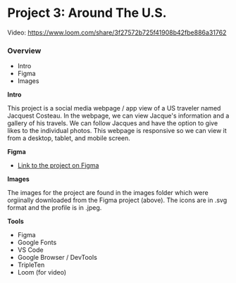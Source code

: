 # Project 3: Around The U.S.

Video: https://www.loom.com/share/3f27572b725f41908b42fbe886a31762

### Overview

- Intro
- Figma
- Images

**Intro**

This project is a social media webpage / app view of a US traveler named Jacquest Costeau. In the webpage, we can view Jacque's information and a gallery of his travels. We can follow Jacques and have the option to give likes to the individual photos. This webpage is responsive so we can view it from a desktop, tablet, and mobile screen.

**Figma**

- [Link to the project on Figma](https://www.figma.com/file/ii4xxsJ0ghevUOcssTlHZv/Sprint-3%3A-Around-the-US?node-id=0%3A1)

**Images**

The images for the project are found in the images folder which were orgiinally downloaded from the Figma project (above). The icons are in .svg format and the profile is in .jpeg.

**Tools**

- Figma
- Google Fonts
- VS Code
- Google Browser / DevTools
- TripleTen
- Loom (for video)
